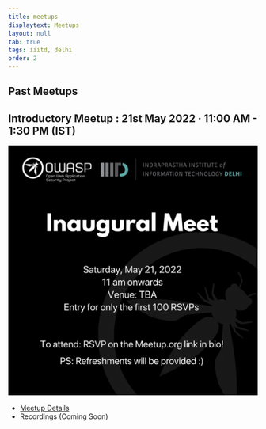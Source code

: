 ```yaml
---
title: meetups
displaytext: Meetups
layout: null
tab: true
tags: iiitd, delhi
order: 2
---
```


## Past Meetups

## Introductory Meetup : 21st May 2022 · 11:00 AM - 1:30 PM (IST)

<img src="assets/images/Screenshot 2022-05-25 at 12.59.58 PM.png">

- [Meetup Details](https://www.meetup.com/owasp-indraprastha-institute-of-information-technology/events/285417503/)
- Recordings (Coming Soon)
